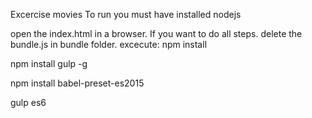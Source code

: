 Excercise movies
To run you must have installed nodejs 

open the index.html in a browser.
If you want to do all steps. delete the bundle.js in bundle folder.
excecute: 
npm install

npm install gulp -g

npm install  babel-preset-es2015

gulp es6
